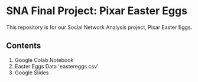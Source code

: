 # SNA Final Project: Pixar Easter Eggs
This repository is for our Social Network Analysis project, Pixar Easter Eggs. 

## Contents

1. Google Colab Notebook
2. Easter Eggs Data 'eastereggs.csv'
3. Google Slides
